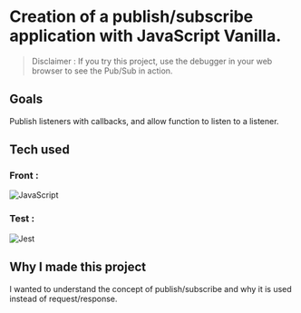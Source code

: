 <h1>Creation of a publish/subscribe application with JavaScript Vanilla.</h1>

> Disclaimer : If you try this project, use the debugger in your web browser to see the Pub/Sub in action. 

<h2>Goals</h2>
<p>Publish listeners with callbacks, and allow function to listen to a listener.</p>
<h2>Tech used</h2>
<h3>Front :</h3>

![JavaScript](https://img.shields.io/badge/javascript-%23323330.svg?style=for-the-badge&logo=javascript&logoColor=%23F7DF1E)

<h3>Test :</h3>

![Jest](https://img.shields.io/badge/-jest-%23C21325?style=for-the-badge&logo=jest&logoColor=white)

<h2>Why I made this project</h2>
<p>I wanted to understand the concept of publish/subscribe and why it is used instead of request/response.</p>
<br/>
